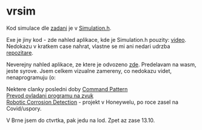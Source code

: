 # vrsim

Kod simulace dle [zadani](https://gitlab.com/hermpe/vrg_vstupni_demo_cpp) je v [Simulation.h](https://github.com/t2ls/vrsim/blob/main/T2lSimulation.h).

Exe je jiny kod - zde nahled aplikace, kde je Simulation.h pouzity: [video](https://drive.google.com/file/d/1hGmegX_FSMPJeBx7NUSCPaYt6OY8AEmq/view?usp=sharing).
Nedokazu v kratkem case nahrat, vlastne se mi ani nedari udrzba [repozitare](https://github.com/ta2la/hg/wiki/Library-hg_interact).

Neverejny nahled aplikace, ze ktere je odvozeno [zde](https://t2ls.com/t2lcad/wasmapp/CAD_QML_EDGE.html). Predelavam na wasm, jeste syrove. Jsem celkem vizualne zamereny, co nedokazu videt, nenaprogramuju (o:

Nektere clanky posledni doby [Command Pattern](https://t2ls.com/blog/2025/09_20_command_pattern/command_pattern.pdf)<br/>
[Prevod ovladani programu na zvuk](https://t2ls.com/blog/2023/07_25_empowering_program_control_with_natural_language/voice_control.pdf)<br/>
[Robotic Corrosion Detection](https://t2ls.com/blog/2021/12_20_piloting/PILOTING_HON_DEC21.pdf) - projekt v Honeywelu, po roce zasel na Covid/uspory.

V Brne jsem do ctvrtka, pak jedu na lod. Zpet az zase 13.10. 


